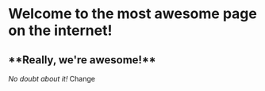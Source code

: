 <h1>Welcome to the most awesome page on the internet!</h1>
<h2>**Really, we're awesome!**</h2>
<href= "https://www.awwwards.com/sites/case-3d">
<i>No doubt about it!</i>
Change


